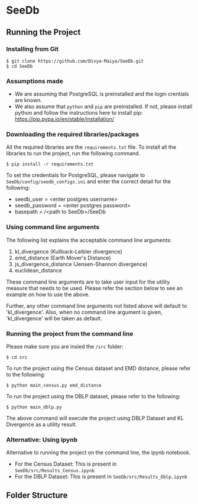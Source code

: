 # SeeDb

## Running the Project

### Installing from Git
```
$ git clone https://github.com/Divya-Maiya/SeeDb.git
$ cd SeeDb
```

### Assumptions made
* We are assuming that PostgreSQL is preinstalled and the login crentials are known. 
* We also assume that `python` and `pip` are preinstalled. If not, please install python and follow the instructions here to install pip: https://pip.pypa.io/en/stable/installation/

### Downloading the required libraries/packages
All the required libraries are the `requirements.txt` file. To install all the libraries to run the project, run the following command. 
```
$ pip install -r requirements.txt
```

To set the credentials for PostgreSQL, please navigate to `SeeDb/config/seedb_configs.ini` and enter the correct detail for the following:
* seedb_user = \<enter postgres username>
* seedb_password = \<enter postgres password>
* basepath = /\<path to SeeDb>/SeeDb

### Using command line arguments
The following list explains the acceptable command line arguments: 
1. kl_divergence (Kullback-Leibler divergence)
2. emd_distance (Earth Mover's Distance)
3. js_divergence_distance (Jensen-Shannon divergence)
4. euclidean_distance

These command line arguments are to take user input for the utility measure that needs to be used. Please refer the section below to see an example on how to use the above.

Further, any other command line arguments not listed above will default to 'kl_divergence'. Also, when no command line argument is given, 'kl_divergence' will be taken as default.

### Running the project from the command line
Please make sure you are insied the `/src` folder:
```commandline
$ cd src
```
To run the project using the Census dataset and EMD distance, please refer to the following: 
```commandline
$ python main_census.py emd_distance
```

To run the project using the DBLP dataset, please refer to the following: 
```commandline
$ python main_dblp.py 
```

The above command will execute the project using DBLP Dataset and KL Divergence as a utility result.

### Alternative: Using ipynb
Alternative to running the project on the command line, the ipynb notebook.
* For the Census Dataset: This is present in `SeeDb/src/Results_Census.ipynb`
* For the DBLP Dataset: This is present in `SeeDb/src/Results_Dblp.ipynb`
## Folder Structure
